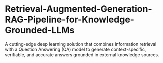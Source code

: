 # Retrieval-Augmented-Generation-RAG-Pipeline-for-Knowledge-Grounded-LLMs
A cutting-edge deep learning solution that combines information retrieval with a Question Answering (QA) model to generate context-specific, verifiable, and accurate answers grounded in external knowledge sources.
